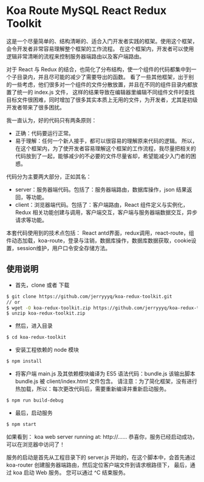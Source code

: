 # Koa Route MySQL React Redux Toolkit
这是一个尽量简单的、结构清晰的、适合入门开发者实践的框架。使用这个框架，会令开发者非常容易理解整个框架的工作流程。
在这个框架内，开发者可以使用逻辑非常清晰的流程来控制服务器端路由以及客户端路由。

对于 React 与 Redux 的结合，也简化了分布结构，使一个组件的代码都集中到一个子目录内，并且尽可能的减少了需要导出的函数。
看了一些其他框架，出于别的一些考虑，他们很多对一个组件的文件分散放置，并且在不同的组件目录内都放置了统一的 index.js 文件，
这样的结果导致在编辑器里编辑不同组件文件时查找目标文件很困难，同时增加了很多其实本质上无用的文件，为开发者，尤其是初级开发者带来了很多困扰。

我一直认为，好的代码只有两条原则：
*  正确：代码要运行正常。
*  易于理解：任何一个新人接手，都可以很容易的理解原来代码的逻辑。
所以，在这个框架内，为了使开发者容易理解这个框架的工作流程，我尽量把相关的代码放到了一起，能够减少的不必要的文件尽量省却，希望能减少入门者的困惑。

代码分为主要两大部分，正如其名：
*  server：服务器端代码。包括了：服务器端路由，数据库操作，json 结果返回，等功能。
*  client：浏览器端代码。包括了：客户端路由，React 组件定义与实例化，Redux 相关功能创建与调用，客户端交互，客户端与服务器端数据交互，异步请求等功能。

本套代码使用到的技术点包括：
React antd界面，redux调用，react-route，组件动态加载，koa-route，登录与注销，数据库操作，数据库数据获取，cookie设置，session维护，用户口令安全存储方法。


## 使用说明

* 首先，clone 或者 下载

```bash
$ git clone https://github.com/jerryyyq/koa-redux-toolkit.git
// or
$ wget -O koa-redux-toolkit.zip https://github.com/jerryyyq/koa-redux-toolkit/archive/master.zip
$ unzip koa-redux-toolkit.zip
```

* 然后，进入目录

```bash
$ cd koa-redux-toolkit
```

* 安装工程依赖的 node 模块

```bash
$ npm install
```

* 将客户端 main.js 及其依赖模块编译为 ES5 语法代码：bundle.js
该输出脚本 bundle.js 被 client/index.html 文件包含。
请注意：为了简化框架，没有进行热加载，所以：每次更改代码后，需要重新编译并重新启动服务。

```bash
$ npm run build-debug
```

* 最后，启动服务

```bash
$ npm start
```

如果看到： koa web server running at: http://...... 恭喜你，服务已经启动成功，可以在浏览器中访问了！

服务的启动是首先从工程目录下的 server.js 开始的，在这个脚本中，会首先通过 koa-router 创建服务器端路由，然后定位客户端文件到请求根路径下，
最后，通过 koa 启动 Web 服务。
您可以通过 ^C 结束服务。



